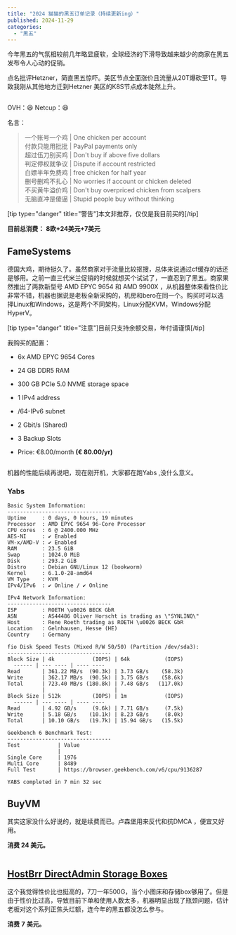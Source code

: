 ```yaml
---
title: "2024 猫猫的黑五订单记录（持续更新ing）"
published: 2024-11-29
categories: 
  - "黑五"
---
```


今年黑五的气氛相较前几年略显疲软，全球经济的下滑导致越来越少的商家在黑五发布令人心动的促销。

点名批评Hetzner，简直黑五惊吓。美区节点全面涨价且流量从20T爆砍至1T。导致我刚从其他地方迁到Hetzner 美区的K8S节点成本陡然上升。

<picture>
    <source srcset="https://s3.catcat.blog/images/2024/11/image-29.avif" type="image/avif">
    <source srcset="https://s3.catcat.blog/images/2024/11/image-29.webp" type="image/webp">
    <img src="https://s3.catcat.blog/images/2024/11/image-29.jpg" alt="" loading="lazy">
</picture>

OVH：😆 Netcup：😆

名言：

> 一个账号一个鸡 | One chicken per account  
> 付款只能用批批 | PayPal payments only  
> 超过伍刀别买鸡 | Don't buy if above five dollars  
> 判定停权就争议 | Dispute if account restricted  
> 白嫖半年免费鸡 | free chicken for half year  
> 删号删鸡不扎心 | No worries if account or chicken deleted  
> 不买黄牛溢价鸡 | Don't buy overpriced chicken from scalpers  
> 无脑直冲是傻逼 | Stupid people buy without thinking

\[tip type="danger" title="警告"\]本文非推荐，仅仅是我目前买的\[/tip\]

**目前总消费：** **8欧+24美元+7美元**

## **FameSystems**

德国大鸡，期待挺久了。虽然商家对于流量比较抠搜，总体来说通过cf缓存的话还是够用。之前一直三代米兰促销的时候就想买个试试了，一直忍到了黑五。商家果然推出了两款新型号 AMD EPYC 9654 和 AMD 9900X ，从机器整体来看性价比非常不错，机器也据说是老板全新采购的，机房和bero在同一个。购买时可以选择Linux和Windows，这是两个不同架构，Linux分配KVM，Windows分配HyperV。

\[tip type="danger" title="注意"\]目前只支持余额交易，年付请谨慎\[/tip\]

我购买的配置：

- 6x AMD EPYC 9654 Cores

- 24 GB DDR5 RAM

- 300 GB PCIe 5.0 NVME storage space

- 1 IPv4 address

- /64-IPv6 subnet

- 2 Gbit/s (Shared)

- 3 Backup Slots

- Price: €8.00/month **(€ 80.00/yr)**

<picture>
    <source srcset="https://s3.catcat.blog/images/2024/11/image-30.avif" type="image/avif">
    <source srcset="https://s3.catcat.blog/images/2024/11/image-30.webp" type="image/webp">
    <img src="https://s3.catcat.blog/images/2024/11/image-30.jpg" alt="" loading="lazy">
</picture>

机器的性能后续再说吧，现在刚开机，大家都在跑Yabs ,没什么意义。

### Yabs

```shell
Basic System Information:
---------------------------------
Uptime     : 0 days, 0 hours, 19 minutes
Processor  : AMD EPYC 9654 96-Core Processor
CPU cores  : 6 @ 2400.000 MHz
AES-NI     : ✔ Enabled
VM-x/AMD-V : ✔ Enabled
RAM        : 23.5 GiB
Swap       : 1024.0 MiB
Disk       : 293.2 GiB
Distro     : Debian GNU/Linux 12 (bookworm)
Kernel     : 6.1.0-28-amd64
VM Type    : KVM
IPv4/IPv6  : ✔ Online / ✔ Online

IPv4 Network Information:
---------------------------------
ISP        : ROETH \u0026 BECK GbR
ASN        : AS44486 Oliver Horscht is trading as \"SYNLINQ\"
Host       : Rene Roeth trading as ROETH \u0026 BECK GbR
Location   : Gelnhausen, Hesse (HE)
Country    : Germany

fio Disk Speed Tests (Mixed R/W 50/50) (Partition /dev/sda3):
---------------------------------
Block Size | 4k            (IOPS) | 64k           (IOPS)
  ------ | --- ---- | ---- ---- 
Read       | 361.22 MB/s  (90.3k) | 3.73 GB/s    (58.3k)
Write      | 362.17 MB/s  (90.5k) | 3.75 GB/s    (58.6k)
Total      | 723.40 MB/s (180.8k) | 7.48 GB/s   (117.0k)
           |                      |                     
Block Size | 512k          (IOPS) | 1m            (IOPS)
  ------ | --- ---- | ---- ---- 
Read       | 4.92 GB/s     (9.6k) | 7.71 GB/s     (7.5k)
Write      | 5.18 GB/s    (10.1k) | 8.23 GB/s     (8.0k)
Total      | 10.10 GB/s   (19.7k) | 15.94 GB/s   (15.5k)

Geekbench 6 Benchmark Test:
---------------------------------
Test            | Value                         
                |                               
Single Core     | 1976                          
Multi Core      | 8489                          
Full Test       | https://browser.geekbench.com/v6/cpu/9136287

YABS completed in 7 min 32 sec
```

## BuyVM

其实这家没什么好说的，就是续费而已。卢森堡用来反代和抗DMCA ，便宜又好用。

**消费 24 美元。**

<picture>
    <source srcset="https://s3.catcat.blog/images/2024/11/image-31.avif" type="image/avif">
    <source srcset="https://s3.catcat.blog/images/2024/11/image-31.webp" type="image/webp">
    <img src="https://s3.catcat.blog/images/2024/11/image-31.jpg" alt="" loading="lazy">
</picture>

## [HostBrr DirectAdmin Storage Boxes](https://catcat.blog/hostbrr-directadmin-storage-boxes-chevereto.html?swcfpc=1)

这个我觉得性价比也挺高的，7刀一年500G，当个小图床和存储box够用了。但是由于性价比过高，导致目前下单和使用人数太多，机器明显出现了瓶颈问题，估计老板对这个系列正焦头烂额，连今年的黑五都没怎么参与。

**消费** **7** **美元。**
